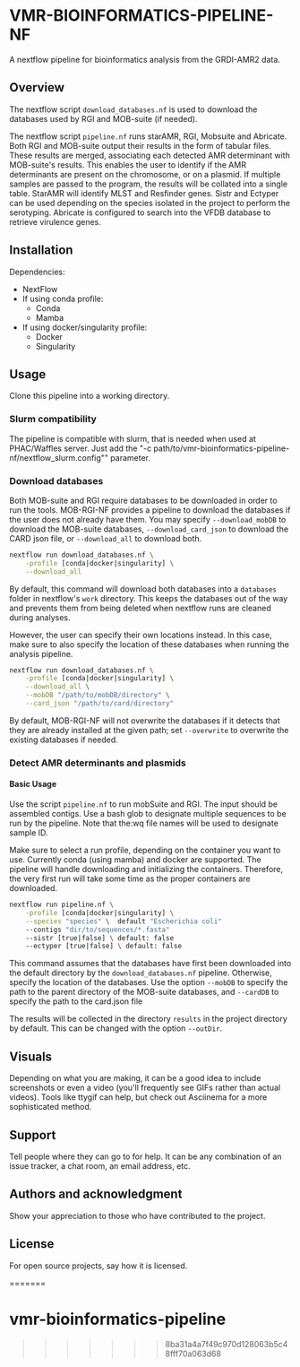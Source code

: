 # VMR-BIOINFORMATICS-PIPELINE-NF

A nextflow pipeline for bioinformatics analysis from the GRDI-AMR2 data.




## Overview

The nextflow script `download_databases.nf` is used to download the databases
used by RGI and MOB-suite (if needed).

The nextflow script `pipeline.nf` runs starAMR, RGI, Mobsuite and Abricate. Both RGI and MOB-suite output their results in the form of tabular
files. These results are merged, associating each detected AMR determinant with
MOB-suite's results. This enables the user to identify if the AMR determinants
are present on the chromosome, or on a plasmid. If multiple samples are passed
to the program, the results will be collated into a single table.  StarAMR will identify MLST and Resfinder genes.
Sistr and Ectyper can be used depending on the species isolated in the project to perform the serotyping.
Abricate is configured to search into the VFDB database to retrieve virulence genes.


## Installation

Dependencies:

* NextFlow
* If using conda profile: 
    - Conda
    - Mamba
* If using docker/singularity profile: 
    - Docker
    - Singularity

## Usage

Clone this pipeline into a working directory.
### Slurm compatibility

The pipeline is compatible with slurm, that is needed when used at PHAC/Waffles server. Just add the "-c path/to/vmr-bioinformatics-pipeline-nf/nextflow_slurm.config"" parameter.

### Download databases

Both MOB-suite and RGI require databases to be downloaded in order to run the
tools. MOB-RGI-NF provides a pipeline to download the databases if the user does
not already have them. You may specify `--download_mobDB` to download the
MOB-suite databases, `--download_card_json` to download the CARD json file, or
`--download_all` to download both.

```bash
nextflow run download_databases.nf \
    -profile [conda|docker|singularity] \
    --download_all
```

By default, this command will download both databases into a `databases` folder
in nextflow's `work` directory. This keeps the databases out of the way and
prevents them from being deleted when nextflow runs are cleaned during analyses.

However, the user can specify their own locations instead. In this case, make
sure to also specify the location of these databases when running the analysis
pipeline.

```bash
nextflow run download_databases.nf \
    -profile [conda|docker|singularity] \
    --download_all \
    --mobDB "/path/to/mobDB/directory" \
    --card_json "/path/to/card/directory"
```

By default, MOB-RGI-NF will not overwrite the databases if
it detects that they are already installed at the given path; set `--overwrite`
to overwrite the existing databases if needed.

### Detect AMR determinants and plasmids

#### Basic Usage

Use the script `pipeline.nf` to run mobSuite and RGI. The input should be
assembled contigs. Use a bash glob to designate multiple sequences to be run by
the pipeline. Note that the:wq file names will be used to designate sample ID.

Make sure to select a run profile, depending on the container
you want to use. Currently conda (using mamba) and docker are supported. The
pipeline will handle downloading and initializing the containers. Therefore, the
very first run will take some time as the proper containers are downloaded.

```bash
nextflow run pipeline.nf \
    -profile [conda|docker|singularity] \
    --species "species" \  default "Escherichia coli"
    --contigs "dir/to/sequences/*.fasta"
    --sistr [true|false] \ default: false
    --ectyper [true|false] \ default: false
```

This command assumes that the databases have first been downloaded into the
default directory by the `download_databases.nf` pipeline. Otherwise, specify
the location of the databases. Use the option `--mobDB` to specify the path to
the parent directory of the MOB-suite databases, and `--cardDB` to specify the
path to the card.json file

The results will be collected in the directory `results` in the project
directory by default. This can be changed with the option `--outDir`.



## Visuals
Depending on what you are making, it can be a good idea to include screenshots or even a video (you'll frequently see GIFs rather than actual videos). Tools like ttygif can help, but check out Asciinema for a more sophisticated method.

## Support
Tell people where they can go to for help. It can be any combination of an issue tracker, a chat room, an email address, etc.

## Authors and acknowledgment
Show your appreciation to those who have contributed to the project.

## License
For open source projects, say how it is licensed.

=======
# vmr-bioinformatics-pipeline
>>>>>>> 8ba31a4a7f49c970d128063b5c48fff70a063d68
